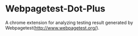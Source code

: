 Webpagetest-Dot-Plus
====================

A chrome extension for analyzing testing result generated by Webpagetest(http://www.webpagetest.org/).
